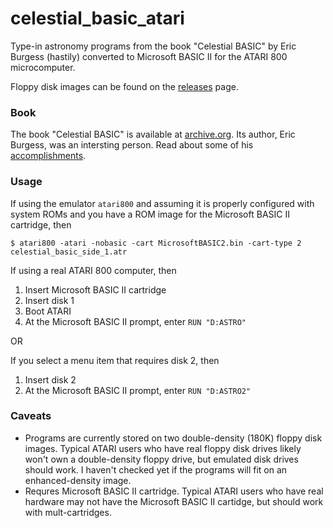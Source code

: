 # celestial_basic_atari
Type-in astronomy programs from the book "Celestial BASIC" by Eric Burgess (hastily) converted to Microsoft BASIC II for the ATARI 800 microcomputer.

Floppy disk images can be found on the [releases](https://github.com/michaelsternberg/celestial_basic_atari/releases/tag/v0.0.1-alpha) page.

### Book
The book "Celestial BASIC" is available at [archive.org](https://archive.org/details/Celestial_Basic_alt). Its author, Eric Burgess, was an intersting person. Read about some of his [accomplishments](https://web.archive.org/web/20201115090733/http://www.mikeoates.org/astro-history/burgess.htm).

### Usage

If using the emulator `atari800` and assuming it is properly configured with system ROMs and you have a ROM image for the Microsoft BASIC II cartridge, then

```
$ atari800 -atari -nobasic -cart MicrosoftBASIC2.bin -cart-type 2 celestial_basic_side_1.atr
```

If using a real ATARI 800 computer, then

 1. Insert Microsoft BASIC II cartridge
 1. Insert disk 1
 1. Boot ATARI
 1. At the Microsoft BASIC II prompt, enter `RUN "D:ASTRO"`
 
 OR
 
 If you select a menu item that requires disk 2, then
 1. Insert disk 2
 1. At the Microsoft BASIC II prompt, enter `RUN "D:ASTRO2"`
 
### Caveats
  * Programs are currently stored on two double-density (180K) floppy disk images. Typical ATARI users who have real floppy disk drives likely won't own a double-density floppy drive, but emulated disk drives should work. I haven't checked yet if the programs will fit on an enhanced-density image.
  * Requres Microsoft BASIC II cartridge. Typical ATARI users who have real hardware may not have the Microsoft BASIC II cartidge, but should work with mult-cartridges.

